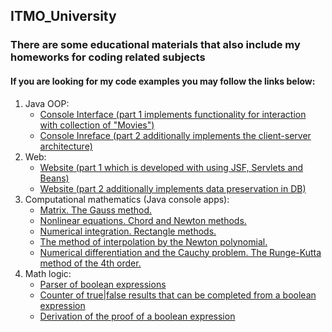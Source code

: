 ## ITMO_University
### There are some educational materials that also include my homeworks for coding related subjects
#### If you are looking for my code examples you may follow the links below:
1. Java OOP:
   - [Console Interface (part 1 implements functionality for interaction with collection of "Movies")](1%20course/Programming/Lab5)
   - [Console Inreface (part 2 additionally implements the client-server architecture)](1%20course/Programming/Lab6)
2. Web:
   - [Website (part 1 which is developed with using JSF, Servlets and Beans)](2%20course/web-programming/web-lab2)
   - [Website (part 2 additionally implements data preservation in DB)](2%20course/web-programming/web-lab3)
3. Computational mathematics (Java console apps):
   - [Matrix. The Gauss method.](2%20course/сomputational%20mathematics/Labs/Lab1)
   - [Nonlinear equations. Chord and Newton methods.](2%20course/сomputational%20mathematics/Labs/Lab2)
   - [Numerical integration. Rectangle methods.](2%20course/сomputational%20mathematics/Labs/Lab3)
   - [The method of interpolation by the Newton polynomial.](2%20course/сomputational%20mathematics/Labs/Lab4)
   - [Numerical differentiation and the Cauchy problem. The Runge-Kutta method of the 4th order.](2%20course/сomputational%20mathematics/Labs/Lab5)
4. Math logic:
   - [Parser of boolean expressions](2%20course/basic%20math%20logic/TaskA)
   - [Counter of true|false results that can be completed from a boolean expression](2%20course/basic%20math%20logic/TaskB)
   - [Derivation of the proof of a boolean expression](2%20course/basic%20math%20logic/TaskC)
